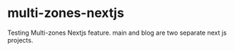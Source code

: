 # multi-zones-nextjs
Testing Multi-zones Nextjs feature. 
main and blog are two separate next js projects.
